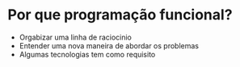 # Por que programação funcional?

- Orgabizar uma linha de raciocinio
- Entender uma nova maneira de abordar os problemas
- Algumas tecnologias tem como requisito